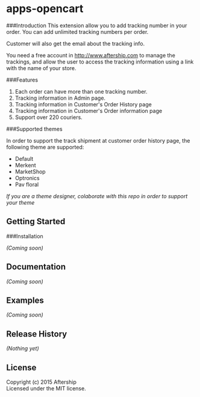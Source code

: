 # apps-opencart

###Introduction
This extension allow you to add tracking number in your order. You can add unlimited tracking numbers per order.

Customer will also get the email about the tracking info.

You need a free account in http://www.aftership.com to manage the trackings, and allow the user to access the tracking information using a link with the name of your store.


###Features
1. Each order can have more than one tracking number.
2. Tracking information in Admin page.
3. Tracking information in Customer's Order History page
4. Tracking information in Customer's Order information page
5. Support over 220 couriers.

###Supported themes

In order to support the track shipment at customer order history page,  the following theme are supported:

- Default
- Merkent
- MarketShop
- Optronics
- Pav floral

 *If you are a theme designer, colaborate with this repo in order to support your theme*


## Getting Started

###Installation

_(Coming soon)_

## Documentation
_(Coming soon)_

## Examples
_(Coming soon)_


## Release History
_(Nothing yet)_

## License
Copyright (c) 2015 Aftership  
Licensed under the MIT license.
